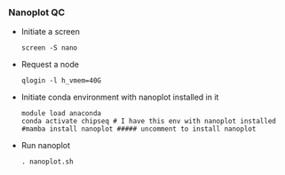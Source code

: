 ### Nanoplot QC

- Initiate a screen
  ```
  screen -S nano
  ```
- Request a node
    ```
    qlogin -l h_vmem=40G
    ```

- Initiate conda environment with nanoplot installed in it
  ```
  module load anaconda
  conda activate chipseq # I have this env with nanoplot installed
  #mamba install nanoplot ##### uncomment to install nanoplot
  ```

- Run nanoplot
  ```
  . nanoplot.sh
  ```
